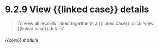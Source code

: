 # 9.2.9    View {{linked case}} details

> To view all records linked together in a {{linked case}}, click 'view {{linked case}} details'. 

 

###### {{core}} module

